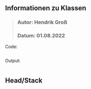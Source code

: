 ## Informationen zu Klassen
>### Autor: Hendrik Groß
>### Datum: 01.08.2022

Code:
```cpp

```

Output:
```

```

## Head/Stack
<br>

```cpp


```